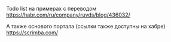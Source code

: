 Todo list  на примерах с переводом  https://habr.com/ru/company/ruvds/blog/436032/

А также основого портала (ссылки также доступны на хабре)
https://scrimba.com/
